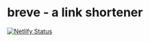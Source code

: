 # breve - a link shortener

[![Netlify Status](https://api.netlify.com/api/v1/badges/77443447-689c-4e88-a556-38dabc178d34/deploy-status)](https://app.netlify.com/sites/tsq-breve/deploys)
